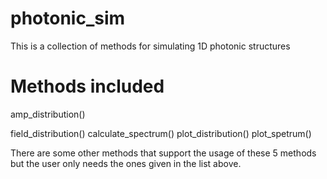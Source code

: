 # photonic_sim
This is a collection of methods for simulating 1D photonic structures

# Methods included 

amp_distribution() 

field_distribution()
calculate_spectrum()
plot_distribution()
plot_spetrum()

There are some other methods that support the usage of these 5 methods but the user only needs the ones given in the list above. 

